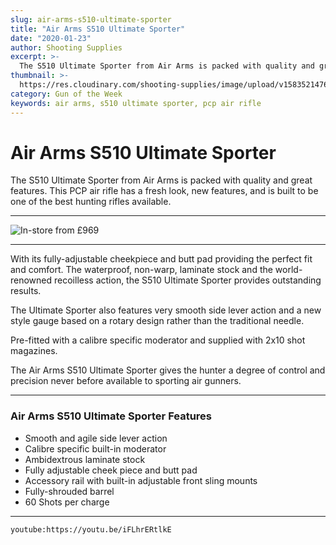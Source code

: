 ```yaml
---
slug: air-arms-s510-ultimate-sporter
title: "Air Arms S510 Ultimate Sporter"
date: "2020-01-23"
author: Shooting Supplies
excerpt: >-
  The S510 Ultimate Sporter from Air Arms is packed with quality and great features.
thumbnail: >-
  https://res.cloudinary.com/shooting-supplies/image/upload/v1583521476/guns/Air-Arms-Ultimate-Sporter-177-Black-Air-Rifle-scaled_glg6d0.jpg
category: Gun of the Week
keywords: air arms, s510 ultimate sporter, pcp air rifle
---
```


# **Air Arms S510 Ultimate Sporter**

The S510 Ultimate Sporter from Air Arms is packed with quality and great features. This PCP air rifle has a fresh look, new features, and is built to be one of the best hunting rifles available.

****

![In-store from £969](https://res.cloudinary.com/shooting-supplies/image/upload/v1583521476/guns/Air-Arms-Ultimate-Sporter-177-Black-Air-Rifle-scaled_glg6d0.jpg)

****

With its fully-adjustable cheekpiece and butt pad providing the perfect fit and comfort. The waterproof, non-warp, laminate stock and the world-renowned recoilless action, the S510 Ultimate Sporter provides outstanding results.

The Ultimate Sporter also features very smooth side lever action and a new style gauge based on a rotary design rather than the traditional needle.

Pre-fitted with a calibre specific moderator and supplied with 2x10 shot magazines.

The Air Arms S510 Ultimate Sporter gives the hunter a degree of control and precision never before available to sporting air gunners.

****

### Air Arms S510 Ultimate Sporter Features

- Smooth and agile side lever action
- Calibre specific built-in moderator
- Ambidextrous laminate stock
- Fully adjustable cheek piece and butt pad
- Accessory rail with built-in adjustable front sling mounts
- Fully-shrouded barrel
- 60 Shots per charge

****

`youtube:https://youtu.be/iFLhrERtlkE`
